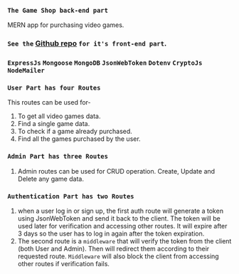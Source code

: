 ### `The Game Shop back-end part`
MERN app for purchasing video games.

### `See the` [Github repo](https://github.com/UpekkaChakma/the-game-shop-client) `for it's front-end part`.

### `ExpressJs` `Mongoose` `MongoDB` `JsonWebToken` `Dotenv` `CryptoJs` `NodeMailer`

### `User Part has four Routes`
This routes can be used for-
1. To get all video games data.
2. Find a single game data.
3. To check if a game already purchased.
4. Find all the games purchased by the user.

### `Admin Part has three Routes`
1. Admin routes can be used for CRUD operation. Create, Update and Delete any game data.

### `Authentication Part has two Routes`
1. when a user log in or sign up, the first auth route will generate a token using JsonWebToken and send it back to the client. The token will be used later for verification and accessing other routes. It will expire after 3 days so the user has to log in again after the token expiration.
2. The second route is a `middleware` that will verify the token from the client (both User and Admin). Then will redirect them according to their requested route. `Middleware` will also block the client from accessing other routes if verification fails.

